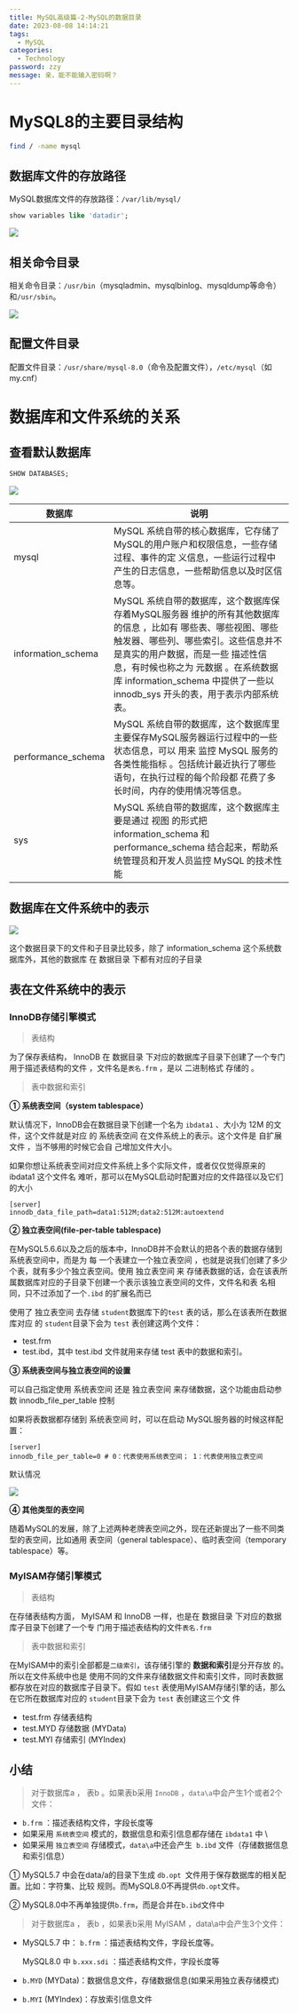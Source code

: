 ```yaml
---
title: MySQL高级篇-2-MySQL的数据目录
date: 2023-08-08 14:14:21
tags: 
  - MySQL
categories: 
  - Technology
password: zzy   
message: 亲，能不能输入密码啊？
---
```

# MySQL8的主要目录结构

```bash
find / -name mysql
```

##  数据库文件的存放路径 

 MySQL数据库文件的存放路径：`/var/lib/mysql/ `

```sql
show variables like 'datadir'; 
```

![](https://cyan-images.oss-cn-shanghai.aliyuncs.com/images/03-mysql-20230507-37.jpg)

## 相关命令目录 

相关命令目录：`/usr/bin`（mysqladmin、mysqlbinlog、mysqldump等命令）和`/usr/sbin`。 

![](https://cyan-images.oss-cn-shanghai.aliyuncs.com/images/03-mysql-20230507-38.jpg)

##  配置文件目录 

 配置文件目录：`/usr/share/mysql-8.0`（命令及配置文件），`/etc/mysql`（如my.cnf） 

#  数据库和文件系统的关系 

##  查看默认数据库

```sql
SHOW DATABASES;
```

![](https://cyan-images.oss-cn-shanghai.aliyuncs.com/images/03-mysql-20230507-39.jpg)

| 数据库             | 说明                                                         |
| ------------------ | ------------------------------------------------------------ |
| mysql              | MySQL 系统自带的核心数据库，它存储了MySQL的用户账户和权限信息，一些存储过程、事件的定 义信息，一些运行过程中产生的日志信息，一些帮助信息以及时区信息等。 |
| information_schema | MySQL 系统自带的数据库，这个数据库保存着MySQL服务器 维护的所有其他数据库的信息 ，比如有 哪些表、哪些视图、哪些触发器、哪些列、哪些索引。这些信息并不是真实的用户数据，而是一些 描述性信息，有时候也称之为 元数据 。在系统数据库 information_schema 中提供了一些以 innodb_sys 开头的表，用于表示内部系统表。 |
| performance_schema | MySQL 系统自带的数据库，这个数据库里主要保存MySQL服务器运行过程中的一些状态信息，可以 用来 监控 MySQL 服务的各类性能指标 。包括统计最近执行了哪些语句，在执行过程的每个阶段都 花费了多长时间，内存的使用情况等信息。 |
| sys                | MySQL 系统自带的数据库，这个数据库主要是通过 视图 的形式把 information_schema 和 performance_schema 结合起来，帮助系统管理员和开发人员监控 MySQL 的技术性能 |

##  数据库在文件系统中的表示

![](https://cyan-images.oss-cn-shanghai.aliyuncs.com/images/03-mysql-20230507-40.jpg)

 这个数据目录下的文件和子目录比较多，除了 information_schema 这个系统数据库外，其他的数据库 在 数据目录 下都有对应的子目录 

##  表在文件系统中的表示

### InnoDB存储引擎模式 

> 表结构 

 为了保存表结构， InnoDB 在 数据目录 下对应的数据库子目录下创建了一个专门用于描述表结构的文件 ，文件名是` 表名.frm ` ，是以 二进制格式 存储的 。  

>  表中数据和索引 

 **① 系统表空间（system tablespace）** 

 默认情况下，InnoDB会在数据目录下创建一个名为 `ibdata1` 、大小为 12M 的文件，这个文件就是对应 的 系统表空间 在文件系统上的表示。这个文件是 自扩展文件 ，当不够用的时候它会自 己增加文件大小。

 如果你想让系统表空间对应文件系统上多个实际文件，或者仅仅觉得原来的 ibdata1 这个文件名 难听，那可以在MySQL启动时配置对应的文件路径以及它们的大小 

```properties
[server]
innodb_data_file_path=data1:512M;data2:512M:autoextend
```

 **② 独立表空间(file-per-table tablespace)** 

 在MySQL5.6.6以及之后的版本中，InnoDB并不会默认的把各个表的数据存储到系统表空间中，而是为 每 一个表建立一个独立表空间 ，也就是说我们创建了多少个表，就有多少个独立表空间。使用 独立表空间 来 存储表数据的话，会在该表所属数据库对应的子目录下创建一个表示该独立表空间的文件，文件名和表 名相同，只不过添加了一个`.ibd` 的扩展名而已 

 使用了 独立表空间 去存储 `student`数据库下的`test` 表的话，那么在该表所在数据库对应 的 `student`目录下会为 `test` 表创建这两个文件：  

* test.frm 
* test.ibd，其中 test.ibd 文件就用来存储 test 表中的数据和索引。 

**③ 系统表空间与独立表空间的设置** 

 可以自己指定使用 系统表空间 还是 独立表空间 来存储数据，这个功能由启动参数 innodb_file_per_table 控制 

如果将表数据都存储到 系统表空间 时，可以在启动 MySQL服务器的时候这样配置：  

```properties
[server]
innodb_file_per_table=0 # 0：代表使用系统表空间； 1：代表使用独立表空间
```

默认情况

![](https://cyan-images.oss-cn-shanghai.aliyuncs.com/images/03-mysql-20230507-41.jpg)

**④ 其他类型的表空间**  

 随着MySQL的发展，除了上述两种老牌表空间之外，现在还新提出了一些不同类型的表空间，比如通用 表空间（general tablespace）、临时表空间（temporary tablespace）等。 

###  MyISAM存储引擎模式

>  表结构 

 在存储表结构方面， MyISAM 和 InnoDB 一样，也是在 数据目录 下对应的数据库子目录下创建了一个专 门用于描述表结构的文件` 表名.frm `

> 表中数据和索引 

 在MyISAM中的索引全部都是`二级索引`，该存储引擎的 **数据和索引**是分开存放 的。所以在文件系统中也是 使用不同的文件来存储数据文件和索引文件，同时表数据都存放在对应的数据库子目录下。假如 `test` 表使用MyISAM存储引擎的话，那么在它所在数据库对应的 `student`目录下会为 `test` 表创建这三个文 件 

* test.frm 存储表结构 
* test.MYD 存储数据 (MYData) 
* test.MYI 存储索引 (MYIndex) 

##  小结

> 对于数据库a ， 表b 。如果表b采用 `InnoDB` ，`data\a`中会产生1个或者2个文件： 

*  `b.frm` ：描述表结构文件，字段长度等 
*  如果采用 `系统表空间` 模式的，数据信息和索引信息都存储在 `ibdata1` 中 \
*  如果采用 `独立表空间` 存储模式，`data\a`中还会产生` b.ibd` 文件（存储数据信息和索引信息） 

 ① MySQL5.7 中会在data/a的目录下生成 `db.opt `文件用于保存数据库的相关配置。比如：字符集、比较 规则。而MySQL8.0不再提供`db.opt`文件。

 ② MySQL8.0中不再单独提供`b.frm`，而是合并在`b.ibd`文件中 

> 对于数据库a ， 表b ，如果表b采用 MyISAM ，data\a中会产生3个文件： 

* MySQL5.7 中： `b.frm` ：描述表结构文件，字段长度等。 

  MySQL8.0 中 `b.xxx.sdi` ：描述表结构文件，字段长度等  

* `b.MYD` (MYData)：数据信息文件，存储数据信息(如果采用独立表存储模式) 

* `b.MYI` (MYIndex)：存放索引信息文件  

